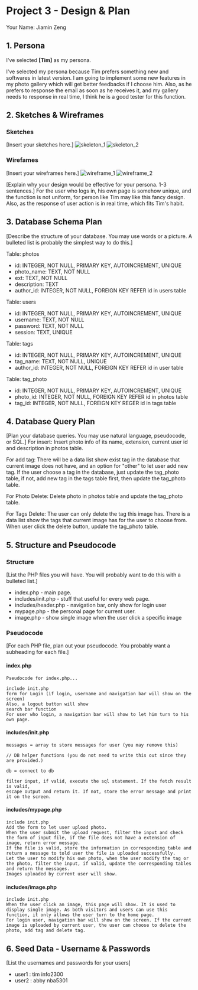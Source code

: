 # Project 3 - Design & Plan

Your Name: Jiamin Zeng

## 1. Persona

I've selected **[Tim]** as my persona.

I've selected my persona because Tim prefers something new and softwares in latest version. I am going to implement some new features in my photo gallery which will get better feedbacks if I choose him. Also, as he prefers to response the email as soon as he receives it, and my gallery needs to response in real time, I think he is a good tester for this function.

## 2. Sketches & Wireframes

### Sketches

[Insert your sketches here.]
![skeleton_1](../images/skeleton_1.jpg)
![skeleton_2](../images/skeleton_2.jpg)

### Wirefames

[Insert your wireframes here.]
![wireframe_1](../images/wireframe_1.jpg)
![wireframe_2](../images/wireframe_2.jpg)

[Explain why your design would be effective for your persona. 1-3 sentences.]
For the user who logs in, his own page is somehow unique, and the function is not uniform, for person like Tim may like this fancy design. Also, as the response of user action is in real time, which fits Tim's habit.

## 3. Database Schema Plan

[Describe the structure of your database. You may use words or a picture. A bulleted list is probably the simplest way to do this.]

Table: photos
* id: INTEGER, NOT NULL, PRIMARY KEY,      AUTOINCREMENT, UNIQUE
* photo_name: TEXT, NOT NULL
* ext: TEXT, NOT NULL
* description: TEXT
* author_id: INTEGER, NOT NULL, FOREIGN KEY REFER id in users table

Table: users
* id: INTEGER, NOT NULL, PRIMARY KEY,      AUTOINCREMENT, UNIQUE
* username: TEXT, NOT NULL
* password: TEXT, NOT NULL
* session: TEXT, UNIQUE

Table: tags
* id: INTEGER, NOT NULL, PRIMARY KEY,      AUTOINCREMENT, UNIQUE
* tag_name: TEXT, NOT NULL, UNIQUE
* author_id: INTEGER, NOT NULL, FOREIGN KEY
REFER id in user table

Table: tag_photo
* id: INTEGER, NOT NULL, PRIMARY KEY,      AUTOINCREMENT, UNIQUE
* photo_id: INTEGER, NOT NULL, FOREIGN KEY REFER id in photos table
* tag_id: INTEGER, NOT NULL, FOREIGN KEY REGER id in tags table

## 4. Database Query Plan

[Plan your database queries. You may use natural language, pseudocode, or SQL.]
For insert:
Insert photo info of its name, extension, current user id and description in photos table.

For add tag:
There will be a data list show exist tag in the database that current image does not have, and an option for "other" to let user add new tag. If the user choose a tag in the database, just update the tag_photo table, if not, add new tag in the tags table first, then update the tag_photo table.

For Photo Delete:
Delete photo in photos table and update the tag_photo table.

For Tags Delete:
The user can only delete the tag this image has. There is a data list show the tags that current image has for the user to choose from. When user click the delete button, update the tag_photo table.
## 5. Structure and Pseudocode

### Structure

[List the PHP files you will have. You will probably want to do this with a bulleted list.]

* index.php - main page.
* includes/init.php - stuff that useful for every web page.
* includes/header.php - navigation bar, only show for login user
* mypage.php - the personal page for current user.
* image.php - show single image when the user click a specific image

### Pseudocode

[For each PHP file, plan out your pseudocode. You probably want a subheading for each file.]

#### index.php

```
Pseudocode for index.php...

include init.php
form for Login (if login, username and navigation bar will show on the screen)
Also, a logout button will show 
search bar function
For user who login, a navigation bar will show to let him turn to his own page.
```

#### includes/init.php

```
messages = array to store messages for user (you may remove this)

// DB helper functions (you do not need to write this out since they are provided.)

db = connect to db

filter input, if valid, execute the sql statement. If the fetch result is valid,
escape output and return it. If not, store the error message and print it on the screen.

```

#### includes/mypage.php

```
include init.php
Add the form to let user upload photo.
When the user submit the upload request, filter the input and check the form of input file, if the file does not have a extension of image, return error message.
If the file is valid, store the information in corresponding table and return a message to told user the file is uploaded successfully.
Let the user to modify his own photo, when the user modify the tag or the photo, filter the input, if valid, update the corresponding tables and return the messages.
Images uploaded by current user will show.

```
#### includes/image.php

```
include init.php
When the user click an image, this page will show. It is used to display single image. As both visitors and users can use this function, it only allows the user turn to the home page.
For login user, navigation bar will show on the screen. If the current image is uploaded by current user, the user can choose to delete the photo, add tag and delete tag.

```

## 6. Seed Data - Username & Passwords

[List the usernames and passwords for your users]

* user1 : tim info2300
* user2 : abby nba5301
